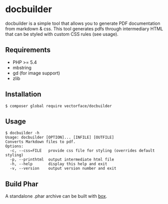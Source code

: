 # docbuilder

docbuilder is a simple tool that allows you to generate PDF documentation from markdown & css.
This tool generates pdfs through intermediary HTML that can be styled with custom CSS rules (see usage).

## Requirements

* PHP >= 5.4
* mbstring
* gd (for image support)
* zlib

## Installation

```shell
$ composer global require vectorface/docbuilder
```

## Usage

```shell
$ docbuilder -h
Usage: docbuilder [OPTION]... [INFILE] [OUTFILE]
Converts Markdown files to pdf.
Options:
  -c, --css=FILE   provide css file for styling (overrides default styling)
  -p, --printhtml  output intermediate html file
  -h, --help       display this help and exit
  -v, --version    output version number and exit
```

## Build Phar

A standalone .phar archive can be built with [box](http://box-project.org/ "Box Project").